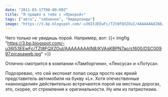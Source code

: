 ```yaml
---
date: "2011-03-17T00:00:00Z"
title: "Я пришёл к тебе с «Приорой»"
tags: ["авто", "забавное", "Нидерланды"]
image: "https://3.bp.blogspot.com/-u36I53EEwFc/TZt8FQXZOuI/AAAAAAAAIN8/KVAgKBPN7ao/s1600/DSC00997.picasaweb.jpg"
---
```


Чего только не увидишь порой. Например, вот:
{{< imgfig "https://3.bp.blogspot.com/-u36I53EEwFc/TZt8FQXZOuI/AAAAAAAAIN8/KVAgKBPN7ao/s1600/DSC00997.picasaweb.jpg" >}}

Отлично смотрится в компании «Ламборгини», «Лексуса» и «Лотуса».

<!--more-->

Подозреваю, что сей экспонат попал сюда просто как яркий представитель автомобиля на букву «L». Хотя отечественные «наноизделия» действительно встречаются порой на местных дорогах, это, скорее, от стремления к оригинальности. Ну или из патриотизма.
